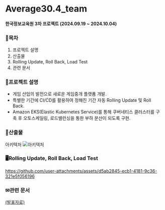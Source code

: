 # Average30.4_team

#### 한국정보교육원 3차 프로젝트 (2024.09.19 ~ 2024.10.04)

### 🎨목차
1. 프로젝트 설명
2. 산출물
3. Rolling Update, Roll Back, Load Test
4. 관련 문서


### 🧸프로젝트 설명
- 게임 산업의 발전으로 새로운 게임중개 플랫폼 개발.
- 특별한 기간에 CI/CD를 활용하여 정해진 기간 자동 Rolling Update 및 Roll Back.
- Amazon EKS(Elastic Kubernetes Service)를 통해 쿠버네티스 클러스터를 구축 후 오토스케일링, 로드밸런싱을 통한 부하 분산이 되도록 구현.

### 🎷산출물
아키텍처
![아키텍처](https://github.com/user-attachments/assets/f96bb01f-63e2-4ab9-b8ba-5d24c82def0d)


### 🖥Rolling Update, Roll Back, Load Test










https://github.com/user-attachments/assets/d5ab2845-ecb1-4181-9c36-321e5f056196



### ✉관련 문서
[(발표자료)](https://github.com/user-attachments/files/17642968/Terraform.AWS.pdf)
